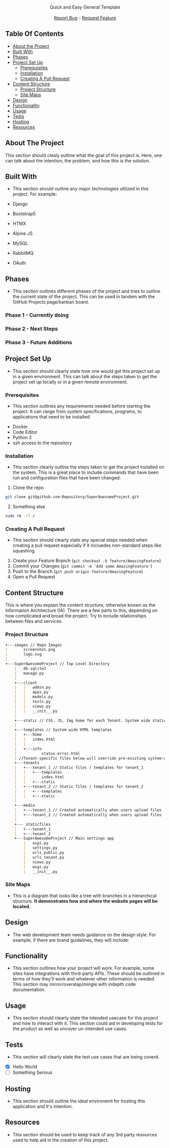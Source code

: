 <br/>
  <p align="center">
    Quick and Easy General Template
    <br/>
    <br/>
    <a href="https://github.com/Ronster/SuperAwesomeProject/issues">Report Bug</a>
    -
    <a href="https://github.com/Ronster/SuperAwesomeProject/issues">Request Feature</a>
  </p>



## Table Of Contents

* [About the Project](#about-the-project)
* [Built With](#built-with)
* [Phases](#phases)
* [Project Set Up](#project-set-up)
  * [Prerequisites](#prerequisites)
  * [Installation](#installation)
  * [Creating A Pull Request](#creating-a-pull-request)
* [Content Structure](#content-structure)
  * [Project Structure](#project-structure)
  * [Site Maps](#site-maps)
* [Design](#design)
* [Functionality](#functionality)
* [Usage](#Usage)
* [Tests](#Tests)
* [Hosting](#hosting)
* [Resources](#resources)

## About The Project

This section should clealy outline what the goal of this project is. Here, one can talk about the intention, the problem, and how this is the solution.


## Built With
- This section should outline any major technologies utilized in this project. For example:

- Django
- Bootstrap5
- HTMX
- Alpine JS
- MySQL
- RabbitMQ
- OAuth

## Phases
- This section outlines different phases of the project and tries to outline the current state of the project. This can be used in tandem with the GitHub Projects page/kanban board.

### Phase 1 - Currently doing

### Phase 2 - Next Steps

### Phase 3 - Future Additions

## Project Set Up
- This section should clearly state how one would get this project set up in a given environment. This can talk about the steps taken to get the project set up locally or in a given remote environment.


### Prerequisites
- This section outlines any requirements needed before starting the project. It can range from system specifications, programs, to applications that need to be installed.


* Docker
* Code Editor
* Python 3
* ssh access to the repository

### Installation
- This section clearly outline the steps taken to get the project installed on the system. This is a great place to include commands that have been run and configuration files that have been changed.

1. Clone the repo
```sh
git clone git@github.com:Repository/SuperAwesomeProject.git
```

2. Something else
```sh
sudo rm -rf /
```

### Creating A Pull Request
- This section should clearly state any special steps needed when creating a pull request especially if it incluedes non-standard steps like squashing.

1. Create your Feature Branch (`git checkout -b feature/AmazingFeature`)
2. Commit your Changes (`git commit -m 'Add some AmazingFeature'`)
3. Push to the Branch (`git push origin feature/AmazingFeature`)
4. Open a Pull Request


## Content Structure
This is where you explain the content structure, otherwise known as the Information Architecture (IA). There are a few parts to this, depending on how complicated and broad the project. Try to include relationships between files and services.

### Project Structure
```markdown
+---images // Repo Images
|       screenshot.png
|       logo.svg
|
+---SuperAwesomeProject // Top Level Directory
    |   db.sqlite3
    |   manage.py
    |
    +---client
    |   |   admin.py
    |   |   apps.py
    |   |   models.py
    |   |   tests.py
    |   |   views.py
    |   |   __init__.py
    |
    +---static // CSS, JS, Img home for each Tenant. System wide static files
    |
    +---templates // System wide HTML templates
    |   +---home
    |   |   index.html
    |   |
    |   +---info
    |           status-error.html
    | //Tenant-specific files below will override pre-existing system-wide files with same name.
    +---tenants
    |   +---tenant_1 // Static files / templates for tenant_1
    |   |   +---templates
    |   |       index.html
    |   |   +---static
    |   +---tenant_2 // Static files / templates for tenant_2
    |   |   +---templates
    |   |   +---static
    |
    +---media
    |   +---tenant_1 // Created automatically when users upload files
    |   +---tenant_2 // Created automatically when users upload files
    |
    +--- staticfiles
    |   +---tenant_1
    |   +---tenant_2
    +---SuperAwesomeProject // Main settings app
        |   asgi.py
        |   settings.py
        |   urls_public.py
        |   urls_tenant.py
        |   views.py
        |   wsgi.py
        |   __init__.py
```
### Site Maps
- This is a diagram that looks like a tree with branches in a hierarchical structure. **It demonstrates how and where the website pages will be located.**


## Design
- The web development team needs guidance on the design style. For example, if there are brand guidelines, they will include:

## Functionality
- This section outlines how your project will work. For example, some sites have integrations with third-party APIs. These should be outlined in terms of how they’ll work and whatever other information is needed. This section may mirror/overalap/mingle with indepth code documentation.

## Usage
- This section should clearly state the intended usecase for this project and how to interact with it. This section could aid in developing tests for the product as well as uncover un-intended use cases.

## Tests
- This section will clearly state the test use cases that are being coverd.
- [X] Hello World
- [ ] Something Serious

## Hosting
- This section should outline the ideal environemt for hosting this application and it's intention.

## Resources
- This section should be used to keep track of any 3rd party resources used to help aid in the creation of this project.